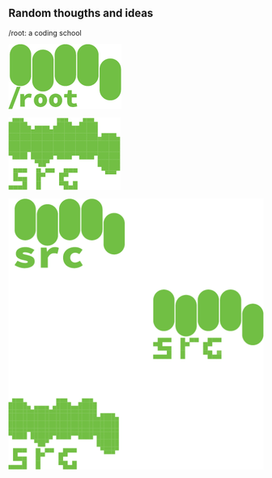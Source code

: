 ## Random thougths and ideas

/root: a coding school

![root logo](root.png)

![src logo](src.png)

![src logo](src_mult.png)
